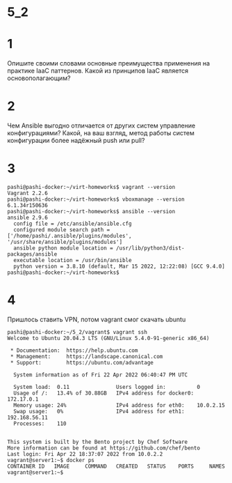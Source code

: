 # 5_2
# 1
Опишите своими словами основные преимущества применения на практике IaaC паттернов.
Какой из принципов IaaC является основополагающим?
# 2
Чем Ansible выгодно отличается от других систем управление конфигурациями?
Какой, на ваш взгляд, метод работы систем конфигурации более надёжный push или pull?
# 3
```
pashi@pashi-docker:~/virt-homeworks$ vagrant --version
Vagrant 2.2.6
pashi@pashi-docker:~/virt-homeworks$ vboxmanage --version
6.1.34r150636
pashi@pashi-docker:~/virt-homeworks$ ansible --version
ansible 2.9.6
  config file = /etc/ansible/ansible.cfg
  configured module search path = ['/home/pashi/.ansible/plugins/modules', '/usr/share/ansible/plugins/modules']
  ansible python module location = /usr/lib/python3/dist-packages/ansible
  executable location = /usr/bin/ansible
  python version = 3.8.10 (default, Mar 15 2022, 12:22:08) [GCC 9.4.0]
pashi@pashi-docker:~/virt-homeworks$ 
```
# 4 
Пришлось ставить VPN, потом vagrant смог скачать ubuntu
```
pashi@pashi-docker:~/5_2/vagrant$ vagrant ssh
Welcome to Ubuntu 20.04.3 LTS (GNU/Linux 5.4.0-91-generic x86_64)

 * Documentation:  https://help.ubuntu.com
 * Management:     https://landscape.canonical.com
 * Support:        https://ubuntu.com/advantage

  System information as of Fri 22 Apr 2022 06:40:47 PM UTC

  System load:  0.11               Users logged in:          0
  Usage of /:   13.4% of 30.88GB   IPv4 address for docker0: 172.17.0.1
  Memory usage: 24%                IPv4 address for eth0:    10.0.2.15
  Swap usage:   0%                 IPv4 address for eth1:    192.168.56.11
  Processes:    110


This system is built by the Bento project by Chef Software
More information can be found at https://github.com/chef/bento
Last login: Fri Apr 22 18:37:07 2022 from 10.0.2.2
vagrant@server1:~$ docker ps
CONTAINER ID   IMAGE     COMMAND   CREATED   STATUS    PORTS     NAMES
vagrant@server1:~$ 
```


